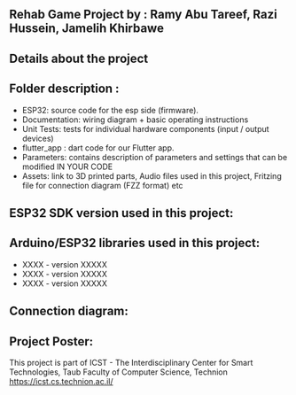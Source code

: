 ## Rehab Game Project by :  Ramy Abu Tareef, Razi Hussein, Jamelih Khirbawe
  
## Details about the project
 
## Folder description :
* ESP32: source code for the esp side (firmware).
* Documentation: wiring diagram + basic operating instructions
* Unit Tests: tests for individual hardware components (input / output devices)
* flutter_app : dart code for our Flutter app.
* Parameters: contains description of parameters and settings that can be modified IN YOUR CODE
* Assets: link to 3D printed parts, Audio files used in this project, Fritzing file for connection diagram (FZZ format) etc

## ESP32 SDK version used in this project: 

## Arduino/ESP32 libraries used in this project:
* XXXX - version XXXXX
* XXXX - version XXXXX
* XXXX - version XXXXX

## Connection diagram:

## Project Poster:
 
This project is part of ICST - The Interdisciplinary Center for Smart Technologies, Taub Faculty of Computer Science, Technion
https://icst.cs.technion.ac.il/
